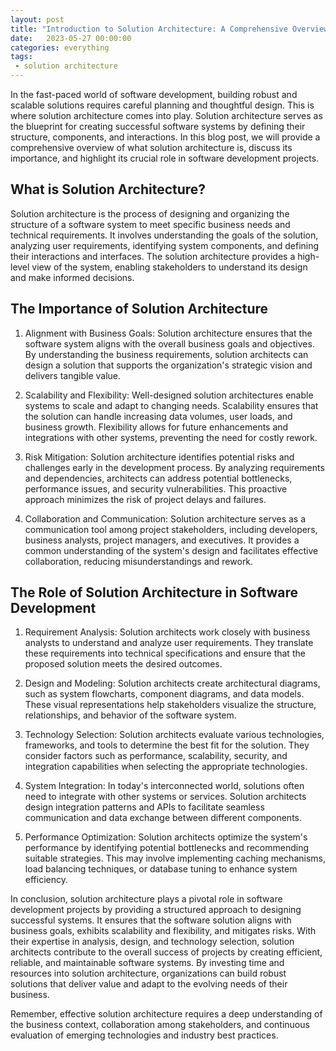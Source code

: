 ```yaml
---
layout: post
title: "Introduction to Solution Architecture: A Comprehensive Overview"
date:   2023-05-27 00:00:00
categories: everything
tags:
 - solution architecture
---
```


In the fast-paced world of software development, building robust and scalable solutions requires careful planning and thoughtful design. This is where solution architecture comes into play. Solution architecture serves as the blueprint for creating successful software systems by defining their structure, components, and interactions. In this blog post, we will provide a comprehensive overview of what solution architecture is, discuss its importance, and highlight its crucial role in software development projects.

## What is Solution Architecture?

Solution architecture is the process of designing and organizing the structure of a software system to meet specific business needs and technical requirements. It involves understanding the goals of the solution, analyzing user requirements, identifying system components, and defining their interactions and interfaces. The solution architecture provides a high-level view of the system, enabling stakeholders to understand its design and make informed decisions.

## The Importance of Solution Architecture

1. Alignment with Business Goals: Solution architecture ensures that the software system aligns with the overall business goals and objectives. By understanding the business requirements, solution architects can design a solution that supports the organization's strategic vision and delivers tangible value.

2. Scalability and Flexibility: Well-designed solution architectures enable systems to scale and adapt to changing needs. Scalability ensures that the solution can handle increasing data volumes, user loads, and business growth. Flexibility allows for future enhancements and integrations with other systems, preventing the need for costly rework.

3. Risk Mitigation: Solution architecture identifies potential risks and challenges early in the development process. By analyzing requirements and dependencies, architects can address potential bottlenecks, performance issues, and security vulnerabilities. This proactive approach minimizes the risk of project delays and failures.

4. Collaboration and Communication: Solution architecture serves as a communication tool among project stakeholders, including developers, business analysts, project managers, and executives. It provides a common understanding of the system's design and facilitates effective collaboration, reducing misunderstandings and rework.

## The Role of Solution Architecture in Software Development

1. Requirement Analysis: Solution architects work closely with business analysts to understand and analyze user requirements. They translate these requirements into technical specifications and ensure that the proposed solution meets the desired outcomes.

2. Design and Modeling: Solution architects create architectural diagrams, such as system flowcharts, component diagrams, and data models. These visual representations help stakeholders visualize the structure, relationships, and behavior of the software system.

3. Technology Selection: Solution architects evaluate various technologies, frameworks, and tools to determine the best fit for the solution. They consider factors such as performance, scalability, security, and integration capabilities when selecting the appropriate technologies.

4. System Integration: In today's interconnected world, solutions often need to integrate with other systems or services. Solution architects design integration patterns and APIs to facilitate seamless communication and data exchange between different components.

5. Performance Optimization: Solution architects optimize the system's performance by identifying potential bottlenecks and recommending suitable strategies. This may involve implementing caching mechanisms, load balancing techniques, or database tuning to enhance system efficiency.

In conclusion, solution architecture plays a pivotal role in software development projects by providing a structured approach to designing successful systems. It ensures that the software solution aligns with business goals, exhibits scalability and flexibility, and mitigates risks. With their expertise in analysis, design, and technology selection, solution architects contribute to the overall success of projects by creating efficient, reliable, and maintainable software systems. By investing time and resources into solution architecture, organizations can build robust solutions that deliver value and adapt to the evolving needs of their business.

Remember, effective solution architecture requires a deep understanding of the business context, collaboration among stakeholders, and continuous evaluation of emerging technologies and industry best practices.

